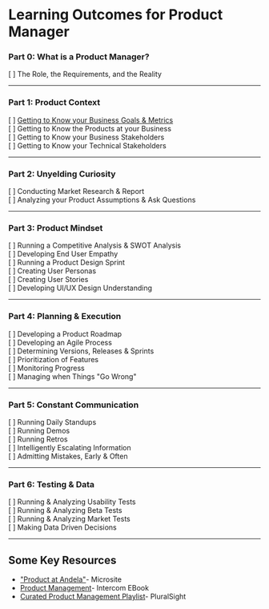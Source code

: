 # Learning Outcomes for Product Manager

### Part 0: What is a Product Manager?
[ ] The Role, the Requirements, and the Reality

----

### Part 1: Product Context
[ ] [Getting to Know your Business Goals & Metrics](https://github.com/andela/learningmap/blob/master/D4+/Product%20Manager/Required%20Skills/Learning%20Outcomes/Example-%20Business%20Goals%20and%20Metrics/README.md) <br> 
[ ] Getting to Know the Products at your Business <br> 
[ ] Getting to Know your Business Stakeholders <br> 
[ ] Getting to Know your Technical Stakeholders <br> 

-----

### Part 2: Unyelding Curiosity
[ ] Conducting Market Research & Report <br> 
[ ] Analyzing your Product Assumptions & Ask Questions

-----

### Part 3: Product Mindset
[ ] Running a Competitive Analysis & SWOT Analysis <br> 
[ ] Developing End User Empathy <br> 
[ ] Running a Product Design Sprint <br> 
[ ] Creating User Personas <br> 
[ ] Creating User Stories <br> 
[ ] Developing UI/UX Design Understanding  <br> 

----

### Part 4: Planning & Execution
[ ] Developing a Product Roadmap <br> 
[ ] Developing an Agile Process <br> 
[ ] Determining Versions, Releases & Sprints <br> 
[ ] Prioritization of Features <br> 
[ ] Monitoring Progress <br> 
[ ] Managing when Things "Go Wrong"

-----

### Part 5: Constant Communication
[ ] Running Daily Standups <br> 
[ ] Running Demos <br> 
[ ] Running Retros <br> 
[ ] Intelligently Escalating Information <br> 
[ ] Admitting Mistakes, Early & Often <br> 


---- 

### Part 6: Testing & Data
[ ] Running & Analyzing Usability Tests <br> 
[ ] Running & Analyzing Beta Tests <br> 
[ ] Running & Analyzing Market Tests <br> 
[ ] Making Data Driven Decisions  <br> 


----

## Some Key Resources
- ["Product at Andela"](https://sites.google.com/andela.com/technology/product?pli=1&authuser=1)- Microsite
- [Product Management](https://www.intercom.com/books/product-management)- Intercom EBook
- [Curated Product Management Playlist](https://app.pluralsight.com/channels/details/db6ab3d5-5dfd-4874-8080-75f7a3706371?s=1)- PluralSight

